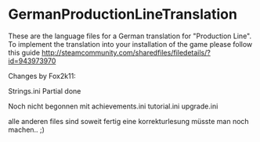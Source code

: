 # GermanProductionLineTranslation

These are the language files for a German translation for "Production Line". To implement the translation into your installation of the game please follow this guide http://steamcommunity.com/sharedfiles/filedetails/?id=943973970

Changes by Fox2k11:

Strings.ini Partial done

Noch nicht begonnen mit achievements.ini tutorial.ini upgrade.ini 

alle anderen files sind soweit fertig  eine korrekturlesung müsste man noch machen.. ;) 
